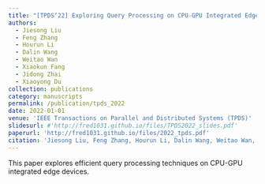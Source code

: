 ```yaml
---
title: "[TPDS’22] Exploring Query Processing on CPU-GPU Integrated Edge Device"
authors: 
  - Jiesong Liu
  - Feng Zhang
  - Hourun Li
  - Dalin Wang
  - Weitao Wan
  - Xiaokun Fang
  - Jidong Zhai
  - Xiaoyong Du
collection: publications
category: manuscripts
permalink: /publication/tpds_2022
date: 2022-01-01
venue: 'IEEE Transactions on Parallel and Distributed Systems (TPDS)'
slidesurl: #'http://fred1031.github.io/files/TPDS2022_slides.pdf'
paperurl: 'http://fred1031.github.io/files/2022_tpds.pdf'
citation: 'Jiesong Liu, Feng Zhang, Hourun Li, Dalin Wang, Weitao Wan, Xiaokun Fang, Jidong Zhai, Xiaoyong Du. (2022). "Exploring Query Processing on CPU-GPU Integrated Edge Device." <i>TPDS 2022</i>.'
---
```


This paper explores efficient query processing techniques on CPU-GPU integrated edge devices.
